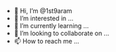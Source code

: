- 👋 Hi, I’m @1st9aram
- 👀 I’m interested in ...
- 🌱 I’m currently learning ...
- 💞️ I’m looking to collaborate on ...
- 📫 How to reach me ...

<!---
1st9aram/1st9aram is a ✨ special ✨ repository because its `README.md` (this file) appears on your GitHub profile.
You can click the Preview link to take a look at your changes.
--->
